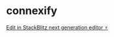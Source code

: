 # connexify

[Edit in StackBlitz next generation editor ⚡️](https://stackblitz.com/~/github.com/itz-dev-tasavvuf/connexify)